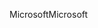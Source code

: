 <span data-ttu-id="545ac-101">Microsoft</span><span class="sxs-lookup"><span data-stu-id="545ac-101">Microsoft</span></span>